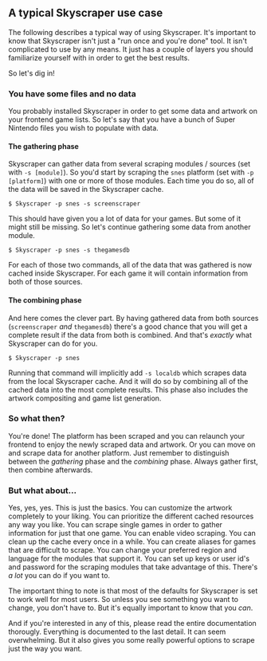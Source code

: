## A typical Skyscraper use case
The following describes a typical way of using Skyscraper. It's important to know that Skyscraper isn't just a "run once and you're done" tool. It isn't complicated to use by any means. It just has a couple of layers you should familiarize yourself with in order to get the best results.

So let's dig in!

### You have some files and no data
You probably installed Skyscraper in order to get some data and artwork on your frontend game lists. So let's say that you have a bunch of Super Nintendo files you wish to populate with data.


#### The gathering phase
Skyscraper can gather data from several scraping modules / sources (set with `-s [module]`). So you'd start by scraping the `snes` platform (set with `-p [platform]`) with one or more of those modules. Each time you do so, all of the data will be saved in the Skyscraper cache.

```
$ Skyscraper -p snes -s screenscraper
```
This should have given you a lot of data for your games. But some of it might still be missing. So let's continue gathering some data from another module.
```
$ Skyscraper -p snes -s thegamesdb
```
For each of those two commands, all of the data that was gathered is now cached inside Skyscraper. For each game it will contain information from both of those sources.

#### The combining phase
And here comes the clever part. By having gathered data from both sources (`screenscraper` *and* `thegamesdb`) there's a good chance that you will get a complete result if the data from both is combined. And that's *exactly* what Skyscraper can do for you.
```
$ Skyscraper -p snes
```
Running that command will implicitly add `-s localdb` which scrapes data from the local Skyscraper cache. And it will do so by combining all of the cached data into the most complete results. This phase also includes the artwork compositing and game list generation.

### So what then?
You're done! The platform has been scraped and you can relaunch your frontend to enjoy the newly scraped data and artwork. Or you can move on and scrape data for another platform. Just remember to distinguish between the *gathering* phase and the *combining* phase. Always gather first, then combine afterwards.

### But what about...
Yes, yes, yes. This is just the basics. You can customize the artwork completely to your liking. You can prioritize the different cached resources any way you like. You can scrape single games in order to gather information for just that one game. You can enable video scraping. You can clean up the cache every once in a while. You can create aliases for games that are difficult to scrape. You can change your preferred region and language for the modules that support it. You can set up keys or user id's and password for the scraping modules that take advantage of this. There's *a lot* you can do if you want to.

The important thing to note is that most of the defaults for Skyscraper is set to work well for most users. So unless you see something you want to change, you don't have to. But it's equally important to know that you *can*.

And if you're interested in any of this, please read the entire documentation thorougly. Everything is documented to the last detail. It can seem overwhelming. But it also gives you some really powerful options to scrape just the way you want.
